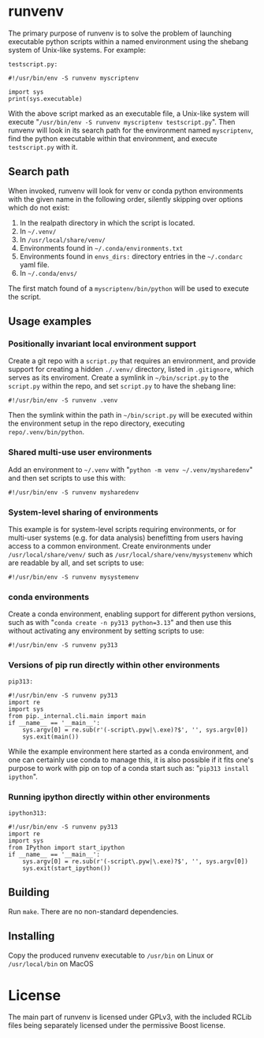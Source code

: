 # runvenv

The primary purpose of runvenv is to solve the problem of launching executable python scripts within a named environment using the shebang system of Unix-like systems.  For example:

`testscript.py:`
```
#!/usr/bin/env -S runvenv myscriptenv

import sys
print(sys.executable)
```

With the above script marked as an executable file, a Unix-like system will execute "`/usr/bin/env -S runvenv myscriptenv testscript.py`".  Then runvenv will look in its search path for the environment named `myscriptenv`, find the python executable within that environment, and execute `testscript.py` with it.

## Search path

When invoked, runvenv will look for venv or conda python environments with the given name in the following order, silently skipping over options which do not exist:

1. In the realpath directory in which the script is located.
2. In `~/.venv/`
3. In `/usr/local/share/venv/`
4. Environments found in `~/.conda/environments.txt`
5. Environments found in `envs_dirs:` directory entries in the `~/.condarc` yaml file.
6. In `~/.conda/envs/`

The first match found of a `myscriptenv/bin/python` will be used to execute the script.

## Usage examples

### Positionally invariant local environment support

Create a git repo with a `script.py` that requires an environment, and provide support for creating a hidden `./.venv/` directory, listed in `.gitignore`, which serves as its enviroment.  Create a symlink in `~/bin/script.py` to the `script.py` within the repo, and set `script.py` to have the shebang line:

```
#!/usr/bin/env -S runvenv .venv
```

Then the symlink within the path in `~/bin/script.py` will be executed within the environment setup in the repo directory, executing `repo/.venv/bin/python`.

### Shared multi-use user environments

Add an environment to `~/.venv` with "`python -m venv ~/.venv/mysharedenv`" and then set scripts to use this with:

```
#!/usr/bin/env -S runvenv mysharedenv
```

### System-level sharing of environments

This example is for system-level scripts requiring environments, or for multi-user systems (e.g. for data analysis) benefitting from users having access to a common environment. Create environments under `/usr/local/share/venv/` such as `/usr/local/share/venv/mysystemenv` which are readable by all, and set scripts to use:

```
#!/usr/bin/env -S runvenv mysystemenv
```

### conda environments

Create a conda environment, enabling support for different python versions, such as with "`conda create -n py313 python=3.13`" and then use this without activating any environment by setting scripts to use:

```
#!/usr/bin/env -S runvenv py313
```

### Versions of pip run directly within other environments

`pip313:`
```
#!/usr/bin/env -S runvenv py313
import re
import sys
from pip._internal.cli.main import main
if __name__ == '__main__':
    sys.argv[0] = re.sub(r'(-script\.pyw|\.exe)?$', '', sys.argv[0])
    sys.exit(main())
```

While the example environment here started as a conda environment, and one can certainly use conda to manage this, it is also possible if it fits one's purpose to work with pip on top of a conda start such as: "`pip313 install ipython`".

### Running ipython directly within other environments

`ipython313:`
```
#!/usr/bin/env -S runvenv py313
import re
import sys
from IPython import start_ipython
if __name__ == '__main__':
    sys.argv[0] = re.sub(r'(-script\.pyw|\.exe)?$', '', sys.argv[0])
    sys.exit(start_ipython())
```

## Building

Run `make`.  There are no non-standard dependencies.

## Installing

Copy the produced runvenv executable to `/usr/bin` on Linux or `/usr/local/bin` on MacOS

# License

The main part of runvenv is licensed under GPLv3, with the included RCLib files being separately licensed under the permissive Boost license.

